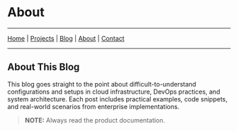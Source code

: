 # About

---

[Home](/) | [Projects](/projects) | [Blog](/blog) | [About](/about) | [Contact](/#contact)

---

## About This Blog

This blog goes straight to the point about difficult-to-understand configurations and setups in cloud infrastructure, DevOps practices, and system architecture. Each post includes practical examples, code snippets, and real-world scenarios from enterprise implementations.

> **NOTE:** Always read the product documentation.
